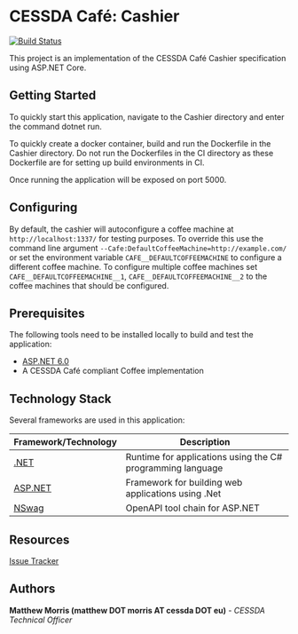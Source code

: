 # CESSDA Café: Cashier

[![Build Status](https://jenkins.cessda.eu/buildStatus/icon?job=CESSDA.Cafe.Cashier%2Fmaster)](https://jenkins.cessda.eu/job/CESSDA.Cafe.Cashier/job/master/)

This project is an implementation of the CESSDA Café Cashier specification using ASP.NET Core.

## Getting Started

To quickly start this application, navigate to the Cashier directory and enter the command dotnet run.

To quickly create a docker container, build and run the Dockerfile in the Cashier directory. Do not run the Dockerfiles in the CI directory as these Dockerfile are for setting up build environments in CI.

Once running the application will be exposed on port 5000.

## Configuring

By default, the cashier will autoconfigure a coffee machine at `http://localhost:1337/` for testing purposes. To override this use the command line argument `--Cafe:DefaultCoffeeMachine=http://example.com/` or set the environment variable `CAFE__DEFAULTCOFFEEMACHINE` to configure a different coffee machine. To configure multiple coffee machines set `CAFE__DEFAULTCOFFEEMACHINE__1`, `CAFE__DEFAULTCOFFEEMACHINE__2` to the coffee machines that should be configured.

## Prerequisites

The following tools need to be installed locally to build and test the application:

* [ASP.NET 6.0](https://dotnet.microsoft.com/apps/aspnet)
* A CESSDA Café compliant Coffee implementation

## Technology Stack

Several frameworks are used in this application:

| Framework/Technology                                  | Description                                                   |
| ----------------------------------------------------- | ------------------------------------------------------------- |
| [.NET](https://dotnet.microsoft.com/)		            | Runtime for applications using the C# programming language    |
| [ASP.NET](https://dotnet.microsoft.com/apps/aspnet)   | Framework for building web applications using .Net            |
| [NSwag](https://github.com/RicoSuter/NSwag)           | OpenAPI tool chain for ASP.NET                                |

## Resources

[Issue Tracker](https://bitbucket.org/cessda/CESSDA.Cafe.Cashier/issues?status=new&status=open)

## Authors

**Matthew Morris (matthew DOT morris AT cessda DOT eu)** - *CESSDA Technical Officer*
